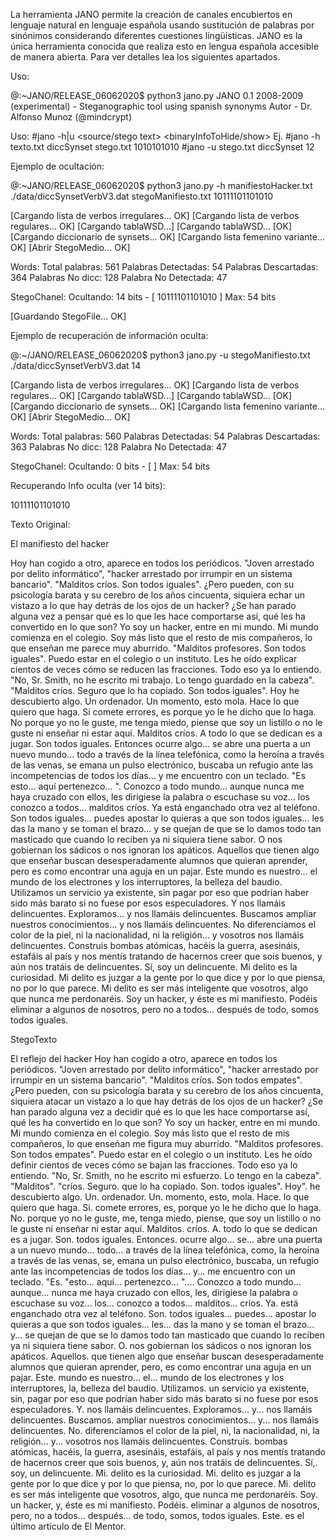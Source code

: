 La herramienta JANO permite la creación de canales encubiertos en lenguaje natural en lenguaje española usando sustitución
de palabras por sinónimos considerando diferentes cuestiones lingüísticas. JANO es la única herramienta conocida que realiza esto
en lengua española accesible de manera abierta. Para ver detalles lea los siguientes apartados.

Uso:

@:~JANO/RELEASE_06062020$ python3 jano.py
JANO 0.1 2008-2009 (experimental) - Steganographic tool using spanish synonyms
Autor - Dr. Alfonso Munoz (@mindcrypt)

Uso: #jano -h|u <source/stego text> <diccSynset> <ouput> <binaryInfoToHide/show>
Ej.  #jano -h texto.txt diccSynset stego.txt 1010101010
     #jano -u stego.txt diccSynset 12

Ejemplo de ocultación:

@:~JANO/RELEASE_06062020$ python3 jano.py -h manifiestoHacker.txt ./data/diccSynsetVerbV3.dat stegoManifiesto.txt 10111101101010
 
[Cargando lista de verbos irregulares... OK]
[Cargando lista de verbos regulares... OK]
[Cargando tablaWSD...]
[Cargando tablaWSD... [OK]
[Cargando diccionario de synsets... OK]
[Cargando lista femenino variante... OK]
[Abrir StegoMedio... OK]

Words:
 Total palabras: 561
 Palabras Detectadas: 54
 Palabras Descartadas: 364
 Palabras No dicc: 128
 Palabra No Detectada: 47

StegoChanel:
 Ocultando:  14  bits - [ 10111101101010 ]
    Max:  54  bits
              
[Guardando StegoFile... OK]

Ejemplo de recuperación de información oculta:

@:~/JANO/RELEASE_06062020$ python3 jano.py -u stegoManifiesto.txt ./data/diccSynsetVerbV3.dat 14
 
[Cargando lista de verbos irregulares... OK]
[Cargando lista de verbos regulares... OK]
[Cargando tablaWSD...]
[Cargando tablaWSD... [OK]
[Cargando diccionario de synsets... OK]
[Cargando lista femenino variante... OK]
[Abrir StegoMedio... OK]

Words:
 Total palabras: 560
 Palabras Detectadas: 54
 Palabras Descartadas: 363
 Palabras No dicc: 128
 Palabra No Detectada: 47

StegoChanel:
 Ocultando:  0  bits - [  ]
    Max:  54  bits

Recuperando Info oculta (ver  14  bits):
 
 10111101101010

Texto Original:

El manifiesto del hacker

Hoy han cogido a otro, aparece en todos los periódicos. "Joven arrestado por delito informático", "hacker arrestado por irrumpir en un sistema bancario". "Malditos críos. Son todos iguales". ¿Pero pueden, con su psicología barata y su cerebro de los años cincuenta, siquiera echar un vistazo a lo que hay detrás de los ojos de un hacker? ¿Se han parado alguna vez a pensar qué es lo que les hace comportarse así, qué les ha convertido en lo que son? Yo soy un hacker, entre en mi mundo. Mi mundo comienza en el colegio. Soy más listo que el resto de mis compañeros, lo que enseñan me parece muy aburrido. "Malditos profesores. Son todos iguales". Puedo estar en el colegio o un instituto. Les he oído explicar cientos de veces cómo se reducen las fracciones. Todo eso ya lo entiendo. "No, Sr. Smith, no he escrito mi trabajo. Lo tengo guardado en la cabeza". "Malditos críos. Seguro que lo ha copiado. Son todos iguales". Hoy he descubierto algo. Un ordenador. Un momento, esto mola. Hace lo que quiero que haga. Si comete errores, es porque yo le he dicho que lo haga. No porque yo no le guste, me tenga miedo, piense que soy un listillo o no le guste ni enseñar ni estar aquí. Malditos críos. A todo lo que se dedican es a jugar. Son todos iguales. Entonces ocurre algo... se abre una puerta a un nuevo mundo... todo a través de la línea telefónica, como la heroína a través de las venas, se emana un pulso electrónico, buscaba un refugio ante las incompetencias de todos los días... y me encuentro con un teclado. "Es esto... aquí pertenezco... ". Conozco a todo mundo... aunque nunca me haya cruzado con ellos, les dirigiese la palabra o escuchase su voz... los conozco a todos... malditos críos. Ya está enganchado otra vez al teléfono. Son todos iguales... puedes apostar lo quieras a que son todos iguales... les das la mano y se toman el brazo... y se quejan de que se lo damos todo tan masticado que cuando lo reciben ya ni siquiera tiene sabor. O nos gobiernan los sádicos o nos ignoran los apáticos. Aquellos que tienen algo que enseñar buscan desesperadamente alumnos que quieran aprender, pero es como encontrar una aguja en un pajar. Este mundo es nuestro... el mundo de los electrones y los interruptores, la belleza del baudio. Utilizamos un servicio ya existente, sin pagar por eso que podrían haber sido más barato si no fuese por esos especuladores. Y nos llamáis delincuentes. Exploramos... y nos llamáis delincuentes. Buscamos ampliar nuestros conocimientos... y nos llamáis delincuentes. No diferenciamos el color de la piel, ni la nacionalidad, ni la religión... y vosotros nos llamáis delincuentes. Construís bombas atómicas, hacéis la guerra, asesináis, estafáis al país y nos mentís tratando de hacernos creer que sois buenos, y aún nos tratáis de delincuentes. Sí, soy un delincuente. Mi delito es la curiosidad. Mi delito es juzgar a la gente por lo que dice y por lo que piensa, no por lo que parece. Mi delito es ser más inteligente que vosotros, algo que nunca me perdonaréis. Soy un hacker, y éste es mi manifiesto. Podéis eliminar a algunos de nosotros, pero no a todos...  después de todo, somos todos iguales.

StegoTexto

El reflejo del hacker Hoy han cogido a otro, aparece en todos los periódicos. "Joven arrestado por delito informático", "hacker arrestado por irrumpir en un sistema bancario". "Malditos críos. Son todos empates". ¿Pero pueden, con su psicología barata y su cerebro de los años cincuenta, siquiera atacar un vistazo a lo que hay detrás de los ojos de un hacker? ¿Se han parado alguna vez a decidir qué es lo que les hace comportarse así, qué les ha convertido en lo que son? Yo soy un hacker, entre en mi mundo. Mi mundo comienza en el colegio. Soy más listo que el resto de mis compañeros, lo que enseñan me figura muy aburrido. "Malditos profesores. Son todos empates". Puedo estar en el colegio o un instituto. Les he oído definir cientos de veces cómo se bajan las fracciones. Todo eso ya lo entiendo. "No, Sr. Smith, no he escrito mi esfuerzo. Lo tengo en la cabeza". "Malditos". "críos. Seguro. que lo ha copiado. Son. todos iguales". Hoy". he descubierto algo. Un. ordenador. Un. momento, esto, mola. Hace. lo que quiero que haga. Si. comete errores, es, porque yo le he dicho que lo haga. No. porque yo no le guste, me, tenga miedo, piense, que soy un listillo o no le guste ni enseñar ni estar aquí. Malditos. críos. A. todo lo que se dedican es a jugar. Son. todos iguales. Entonces. ocurre algo... se... abre una puerta a un nuevo mundo... todo... a través de la línea telefónica, como, la heroína a través de las venas, se, emana un pulso electrónico, buscaba, un refugio ante las incompetencias de todos los días... y... me encuentro con un teclado. "Es. "esto... aquí... pertenezco... ".... Conozco a todo mundo... aunque... nunca me haya cruzado con ellos, les, dirigiese la palabra o escuchase su voz... los... conozco a todos... malditos... críos. Ya. está enganchado otra vez al teléfono. Son. todos iguales... puedes... apostar lo quieras a que son todos iguales... les... das la mano y se toman el brazo... y... se quejan de que se lo damos todo tan masticado que cuando lo reciben ya ni siquiera tiene sabor. O. nos gobiernan los sádicos o nos ignoran los apáticos. Aquellos. que tienen algo que enseñar buscan desesperadamente alumnos que quieran aprender, pero, es como encontrar una aguja en un pajar. Este. mundo es nuestro... el... mundo de los electrones y los interruptores, la, belleza del baudio. Utilizamos. un servicio ya existente, sin, pagar por eso que podrían haber sido más barato si no fuese por esos especuladores. Y. nos llamáis delincuentes. Exploramos... y... nos llamáis delincuentes. Buscamos. ampliar nuestros conocimientos... y... nos llamáis delincuentes. No. diferenciamos el color de la piel, ni, la nacionalidad, ni, la religión... y... vosotros nos llamáis delincuentes. Construís. bombas atómicas, hacéis, la guerra, asesináis, estafáis, al país y nos mentís tratando de hacernos creer que sois buenos, y, aún nos tratáis de delincuentes. Sí,. soy, un delincuente. Mi. delito es la curiosidad. Mi. delito es juzgar a la gente por lo que dice y por lo que piensa, no, por lo que parece. Mi. delito es ser más inteligente que vosotros, algo, que nunca me perdonaréis. Soy. un hacker, y, éste es mi manifiesto. Podéis. eliminar a algunos de nosotros, pero, no a todos... después... de todo, somos, todos iguales. Este. es el último artículo de El Mentor. 




